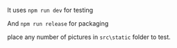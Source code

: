 
It uses `npm run dev` for testing

And `npm run release` for packaging

place any number of pictures in `src\static` folder to test.
